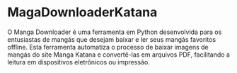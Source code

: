 # MagaDownloaderKatana
O Manga Downloader é uma ferramenta em Python desenvolvida para os entusiastas de mangás que desejam baixar e ler seus mangás favoritos offline. Esta ferramenta automatiza o processo de baixar imagens de mangás do site Manga Katana e convertê-las em arquivos PDF, facilitando a leitura em dispositivos eletrônicos ou impressão.
